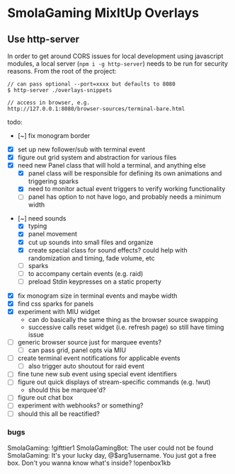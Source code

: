 # SmolaGaming MixItUp Overlays

## Use http-server

In order to get around CORS issues for local development using javascript modules, a local server (`npm i -g http-server`) needs to be run for security reasons. From the root of the project:
```
// can pass optional --port=xxxx but defaults to 8080
$ http-server ./overlays-snippets

// access in browser, e.g.
http://127.0.0.1:8080/browser-sources/terminal-bare.html
```

todo:
- [~] fix monogram border
- [x] set up new follower/sub with terminal event
- [x] figure out grid system and abstraction for various files
- [x] need new Panel class that will hold a terminal, and anything else
  - [x] panel class will be responsible for defining its own animations and triggering sparks
  - [x] need to monitor actual event triggers to verify working functionality
  - [ ] panel has option to not have logo, and probably needs a minimum width
- [~] need sounds
  - [x] typing
  - [x] panel movement
  - [x] cut up sounds into small files and organize
  - [x] create special class for sound effects? could help with randomization and timing, fade volume, etc
  - [ ] sparks
  - [ ] to accompany certain events (e.g. raid)
  - [ ] preload Stdin keypresses on a static property
- [x] fix monogram size in terminal events and maybe width
- [x] find css sparks for panels
- [x] experiment with MIU widget
  - can do basically the same thing as the browser source swapping
  - successive calls reset widget (i.e. refresh page) so still have timing issue
- [ ] generic browser source just for marquee events?
  - [ ] can pass grid, panel opts via MIU
- [ ] create terminal event notifications for applicable events
  - [ ] also trigger auto shoutout for raid event
- [ ] fine tune new sub event using special event identifiers
- [ ] figure out quick displays of stream-specific commands (e.g. !wut)
  - should this be marquee'd?
- [ ] figure out chat box
- [ ] experiment with webhooks? or something?
- [ ] should this all be reactified?

### bugs
SmolaGaming: !gifttier1
SmolaGamingBot: The user could not be found
SmolaGaming: It's your lucky day, @$arg1username. You just got a free box. Don't you wanna know what's inside? !openbox1kb
